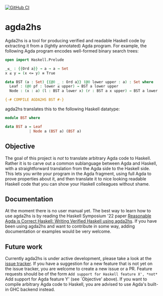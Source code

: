 [![GitHub CI](https://github.com/agda/agda2hs/workflows/CI/badge.svg)](https://github.com/agda/agda2hs/actions)

# agda2hs

Agda2hs is a tool for producing verified and readable Haskell code by
extracting it from a (lightly annotated) Agda program. For example,
the following Agda program encodes well-formed binary search trees:

```agda
open import Haskell.Prelude

_≤_ : {{Ord a}} → a → a → Set
x ≤ y = (x <= y) ≡ True

data BST (a : Set) {{@0 _ : Ord a}} (@0 lower upper : a) : Set where
  Leaf : (@0 pf : lower ≤ upper) → BST a lower upper
  Node : (x : a) (l : BST a lower x) (r : BST a x upper) → BST a lower upper

{-# COMPILE AGDA2HS BST #-}
```

agda2hs translates this to the following Haskell datatype:

```haskell
module BST where

data BST a = Leaf
           | Node a (BST a) (BST a)
```

## Objective

The goal of this project is *not* to translate arbitrary Agda code to Haskell.
Rather it is to carve out a common sublanguage between Agda and Haskell,
with a straightforward translation from the Agda side to the Haskell side.
This lets you write your program in the Agda fragment, using full Agda
to prove properties about it, and then translate it to nice looking readable
Haskell code that you can show your Haskell colleagues without shame.

## Documentation

At the moment there is no user manual yet. The best way to learn how
to use agda2hs is by reading the Haskell Symposium '22 paper
[Reasonable Agda is Correct Haskell: Writing Verified Haskell using
agda2hs](https://jesper.sikanda.be/files/reasonable-agda-is-correct-haskell.pdf).
If you have been using agda2hs and want to contribute in some way,
adding documentation or examples would be very welcome.

## Future work

Currently agda2hs is under active development, please take a look at
the [issue tracker](https://github.com/agda/agda2hs/issues). If you
have a suggestion for a new feature that is not yet on the issue
tracker, you are welcome to create a new issue or a PR. Feature
requests should be of the form `Add support for Haskell feature X',
*not* `Add support for Agda feature Y' (see `Objective' above). If you
want to compile arbitrary Agda code to Haskell, you are advised to use
Agda's built-in GHC backend instead.
